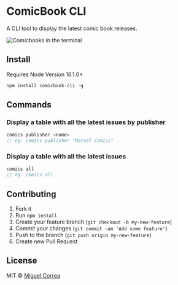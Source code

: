 # ComicBook CLI

A CLI tool to display the latest comic book releases.

![Comicbooks in the terminal](https://raw.github.com/miguelc1221/comicbooks-cli/master/screenshot.png)

## Install

Requires Node Version 16.1.0+

```js
npm install comicbook-cli -g
```

## Commands

### Display a table with all the latest issues by publisher

```js
comics publisher <name>
// eg: comics publisher "Marvel Comics"
```

### Display a table with all the latest issues

```js
comics all
// eg: comics all
```

## Contributing

1. Fork it
2. Run `npm install`
3. Create your feature branch (`git checkout -b my-new-feature`)
4. Commit your changes (`git commit -am 'Add some feature'`)
5. Push to the branch (`git push origin my-new-feature`)
6. Create new Pull Request

## License

MIT © [Miguel Correa](http://github.com/miguelc1221)
